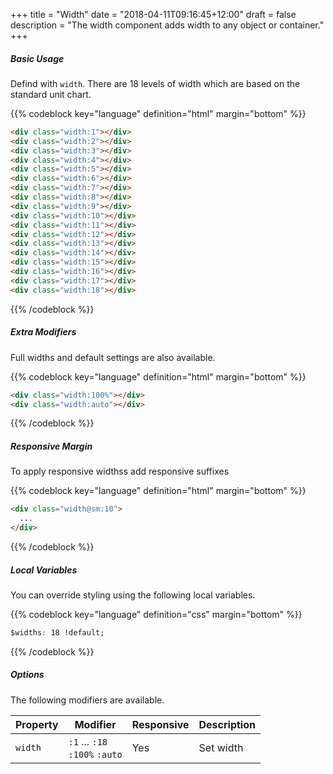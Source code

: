 +++
title = "Width"
date = "2018-04-11T09:16:45+12:00"
draft = false
description = "The width component adds width to any object or container."
+++

##### Basic Usage

Defind with `width`. There are 18 levels of width which are based on the standard unit chart.

{{% codeblock key="language" definition="html" margin="bottom" %}}
```html
<div class="width:1"></div>
<div class="width:2"></div>
<div class="width:3"></div>
<div class="width:4"></div>
<div class="width:5"></div>
<div class="width:6"></div>
<div class="width:7"></div>
<div class="width:8"></div>
<div class="width:9"></div>
<div class="width:10"></div>
<div class="width:11"></div>
<div class="width:12"></div>
<div class="width:13"></div>
<div class="width:14"></div>
<div class="width:15"></div>
<div class="width:16"></div>
<div class="width:17"></div>
<div class="width:18"></div>
```
{{% /codeblock %}}

##### Extra Modifiers

Full widths and default settings are also available.

{{% codeblock key="language" definition="html" margin="bottom" %}}
```html
<div class="width:100%"></div>
<div class="width:auto"></div>
```
{{% /codeblock %}}

##### Responsive Margin

To apply responsive widthss add responsive suffixes

{{% codeblock key="language" definition="html" margin="bottom" %}}
```html
<div class="width@sm:10">
  ...
</div>
```
{{% /codeblock %}}

##### Local Variables

You can override styling using the following local variables.

{{% codeblock key="language" definition="css" margin="bottom" %}}
```css
$widths: 18 !default;
```
{{% /codeblock %}}

##### Options

The following modifiers are available.

<table class="table width:100% table:pile table@sm:unpile">
  <thead>
    <tr>
      <th>
        Property
      </th>
      <th>
        Modifier
      </th>
      <th>
        Responsive
      </th>
      <th>
        Description
      </th>
    </tr>
  </thead>
  <tr>
    <td data-label="Properties">
      <code>width</code>
    </td>
    <td data-label="Attributes">
      <code>:1</code> ... <code>:18</code><br>
      <code>:100%</code> <code>:auto</code>
    </td>
    <td data-label="Responsive">
      Yes
    </td>
    <td class="row:reverse">
      Set width
    </td>
  </tr>
</table>
